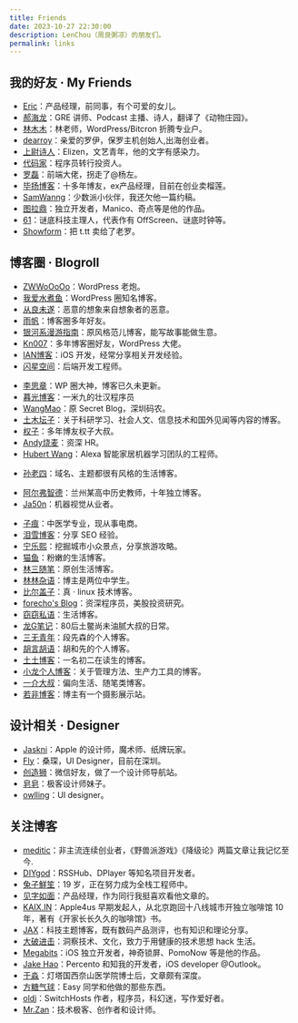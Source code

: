 ```yaml
---
title: Friends
date: 2023-10-27 22:30:00
description: LenChou（周良粥凉）的朋友们。
permalink: links
---
```


## 我的好友 · My Friends
* [Eric](https://xubihang.name)：产品经理，前同事，有个可爱的女儿。
* [郝海龙](https://haohailong.net/)：GRE 讲师、Podcast 主播、诗人，翻译了《动物庄园》。
* [林木木](https://immmmm.com/)：林老师，WordPress/Bitcron 折腾专业户。
* [dearroy](https://dearroy.com/)：亲爱的罗伊，保罗主机创始人,出海创业者。
* [上尉诗人](https://elizen.me/)：Elizen，文艺青年，他的文字有感染力。
* [代码家](https://daimajia.com/)：程序员转行投资人。
* [罗磊](https://luolei.org/)：前端大佬，拐走了@杨左。
* [毕扬博客](https://laob.me)：十多年博友，ex产品经理，目前在创业卖榴莲。
* [SamWanng](https://samwanng.com/)：少数派小伙伴，我还欠他一篇约稿。
* [图拉鼎](https://imtx.me/)：独立开发者，Manico、奇点等是他的作品。
* [61](https://61.life)：谜底科技主理人，代表作有 OffScreen、谜底时钟等。
* [Showform](https://u.sb)：把 t.tt 卖给了老罗。



## 博客圈 · Blogroll
* [ZWWoOoOo](https://zww.me)：WordPress 老炮。
* [我爱水煮鱼](https://blog.wpjam.com)：WordPress 圈知名博客。
* [从良未遂](https://www.ithmz.com/)：恶意的想象来自想象者的恶意。
* [雨帆](https://yufan.me/)：博客圈多年好友。
* [银河系漫游指南](https://www.stylefanr.org/)：原风格范儿博客，能写故事能做生意。
* [Kn007](https://kn007.net/)：多年博客圈好友，WordPress 大佬。
* [IAN博客](https://www.ianisme.com/)：iOS 开发，经常分享相关开发经验。
* [闪星空间](https://shansing.com/)：后端开发工程师。
<!-- 杨景文：英语专业毕业却在电商行业谋生的80后金牛男。 -->
<!-- * [Very9s](https://very9s.net/)：多年博友，博客已久未更新。 -->
<!-- * [生活志](http://louishan.com/)：多年博友，优秀生活博客。 -->
* [李思章](http://lisizhang.com/)：WP 圈大神，博客已久未更新。
* [暮光博客](https://muguang.me/)：一米九的壮汉程序员
* [WangMao](https://blog.wangmao.me/)：原 Secret Blog，深圳码农。
* [土木坛子](https://tumutanzi.com/)：关于科研学习、社会人文、信息技术和国外见闻等内容的博客。
* [权子](http://www.quanzi.de/)：多年博友权子大叔。
* [Andy烧麦](https://4311346.com/)：资深 HR。
* [Hubert Wang](https://hubertwang.me/)：Alexa 智能家居机器学习团队的工程师。
<!-- * [小叶的自留地](https://yeziting.com/)：不错的生活类博客。 -->
* [孙老四](http://lao.si/)：域名、主题都很有风格的生活博客。
<!-- * [阿呆](https://bo.ke/)：呆哥的 bo.ke 域名，让我很眼馋。 -->
* [阿尔弗智德](https://japhia.cn/)：兰州某高中历史教师，十年独立博客。
* [Ja50n](https://ulinkmega.com/)：机器视觉从业者。
<!-- * [辰峰微网](http://14551.cn/)：分享一些代码技巧。 -->
* [子痕](https://www.mzihen.com/)：中医学专业，现从事电商。
* [泪雪博客](https://zhangzifan.com/)：分享 SEO 经验。
* [宁乐熙](https://ninglexi.com/)：挖掘城市小众景点，分享旅游攻略。
* [猫鱼](https://2cat.net/)：粉嫩的生活博客。
* [林三随笔](https://linsanhu.com/)：原创生活博客。
* [林林杂语](https://www.linlinzzo.top/)：博主是两位中学生。
* [比尔盖子](https://tomli.blog/)：真 · linux 技术博客。
* [forecho's Blog](https://blog.forecho.com/)：资深程序员，美股投资研究。
* [窃窃私语](http://nobb.cc/)：生活博客。
* [龙G笔记](https://www.izhailong.com/)：80后土鳖尚未油腻大叔的日常。
* [三无青年](https://www.duanxiansen.com/)：段先森的个人博客。
* [胡言胡语](https://https//husay.cc/)：胡和先的个人博客。
* [土土博客](https://www.tutime.cn/)：一名初二在读生的博客。
* [小龙个人博客](https://xqrp.com/)：关于管理方法、生产力工具的博客。
* [一介大叔](http://www.winature.com/)：偏向生活、随笔类博客。
* [若非博客](https://www.guanhaodong.com/)：博主有一个摄影展示站。


## 设计相关 · Designer
* [Jaskni](http://jaskni.com/)：Apple 的设计师，魔术师、纸牌玩家。
* [Fly](https://schiy.com/)：桑琛，UI Designer，目前在深圳。
* [创造狮](http://chuangzaoshi.com/)：微信好友，做了一个设计师导航站。
* [皂皂](https://zzao.im/)：极客设计师妹子。
* [owlling](http://www.owlling.com/)：UI designer。

## 关注博客
* [meditic](https://meditic.com/)：非主流连续创业者，《野兽派游戏》《降级论》两篇文章让我记忆至今.
* [DIYgod](https://diygod.me/)：RSSHub、DPlayer 等知名项目开发者。
* [兔子鮮笙](https://tuzi.moe/)：19 岁，正在努力成为全栈工程师中。
* [见字如面](https://hiwannz.com/)：产品经理，作为同行我挺喜欢看他文章的。
* [KAIX.IN](https://kaix.in/)：Apple4us 早期发起人，从北京跑回十八线城市开独立咖啡馆 10 年，著有《开家长长久久的咖啡馆》书。
* [JAX](https://cdjax.com/)：科技主题博客，既有数码产品测评，也有知识和理论分享。
* [大破进击](https://jesor.me/)：洞察技术、文化，致力于用健康的技术思想 hack 生活。
* [Megabits](https://megabits.xyz/)：iOS 独立开发者，神奇锁屏、PomoNow 等是他的作品。
* [Jake Hao](https://www.jakehao.com/)：Percento 和知我的开发者，iOS developer @Outlook。
* [于淼](https://yufree.cn/)：灯塔国西奈山医学院博士后，文章颇有深度。
* [方糖气球](https://ftqq.com/)：Easy 同学和他做的那些东西。
* [oldj](https://oldj.net/)：SwitchHosts 作者，程序员，科幻迷，写作爱好者。
* [Mr.Zan](https://mrzan.xyz/)：技术极客、创作者和设计师。
